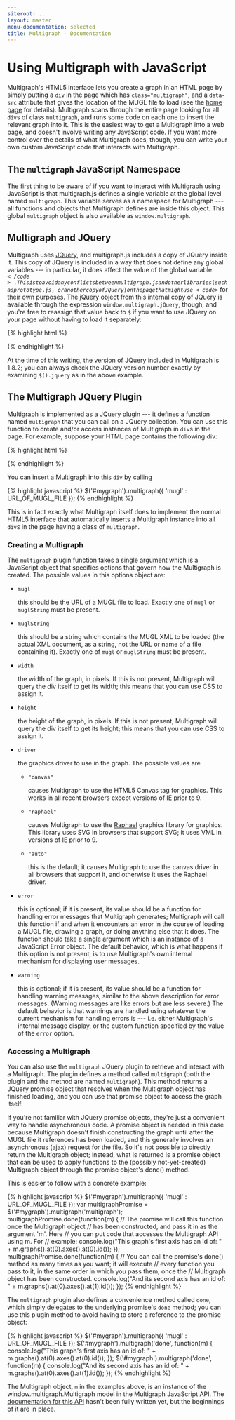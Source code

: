 ```yaml
---
siteroot: ..
layout: master
menu-documentation: selected
title: Multigraph - Documentation
---
```


Using Multigraph with JavaScript
=================================

Multigraph's HTML5 interface lets you create a graph in an HTML page
by simply putting a <code>div</code> in the page which has
<code>class="multigraph"</code>, and a <code>data-src</code> attribute
that gives the location of the MUGL file to load (see the
[home page](..) for details).  Multigraph scans through the entire
page looking for all <code>div</code>s of class
<code>multigraph</code>, and runs some code on each one to insert the
relevant graph into it.  This is the easiest way to get a Multigraph
into a web page, and doesn't involve writing any JavaScript code.  If
you want more control over the details of what Multigraph does,
though, you can write your own custom JavaScript code that interacts
with Multigraph.

The <code>multigraph</code> JavaScript Namespace
------------------------------------------------

The first thing to be aware of if you want to interact with Multigraph
using JavaScript is that multigraph.js defines a single variable
at the global level named <code>multigraph</code>.  This variable
serves as a namespace for Multigraph --- all functions and objects
that Multigraph defines are inside this object.  This global
<code>multigraph</code> object is also available as
<code>window.multigraph</code>.

Multigraph and JQuery
---------------------

Multigraph uses [JQuery](http://jquery.com),
and multigraph.js includes a copy of JQuery inside it.  This
copy of JQuery is included in a way that does not define any global
variables --- in particular, it does affect the value of the global
variable <code>$</code>.   This is to avoid any conflicts between
multigraph.js and other libraries (such as prototype.js, or another
copy of JQuery) on the page that might use <code>$</code> for their
own purposes.  The jQuery object from this internal
copy of JQuery is available through the expression
<code>window.multigraph.jQuery</code>, though, and you're free to
reassign that value back to <code>$</code> if you want to use
JQuery on your page without having to load it separately:

{% highlight html %}
<script type="text/javascript" src="http://multigraph.github.com/download/multigraph-min.js"></script>
<script type="text/javascript">
  $ = window.multigraph.jQuery;
  /* ... from this point on you can use $ to refer to jQuery as usual ... */
  console.log('This copy of Multigraph uses JQuery version ' + $().jquery);
</script>
{% endhighlight %}

At the time of this writing, the version of JQuery included in
Multigraph is 1.8.2; you can always check the JQuery version number
exactly by examining <code>$().jquery</code> as in the above example.

The Multigraph JQuery Plugin
----------------------------

Multigraph is implemented as a JQuery plugin --- it defines a function
named <code>multigraph</code> that you can call on a JQuery
collection.  You can use this function to create and/or access
instances of Multigraph in <code>div</code>s in the page.  For example,
suppose your HTML page contains the following div:

{% highlight html %}
<div id='#mygraph' style="width:500px; height:300px"/>
{% endhighlight %}

You can insert a Multigraph into this <code>div</code> by calling

{% highlight javascript %}
  $('#mygraph').multigraph({ 'mugl' : URL_OF_MUGL_FILE });
{% endhighlight %}

This is in fact exactly what Multigraph itself does to implement the
normal HTML5 interface that automatically inserts a Multigraph
instance into all <code>div</code>s in the page having a class of
<code>multigraph</code>.

### Creating a Multigraph

The <code>multigraph</code> plugin function takes a single argument
which is a JavaScript object that specifies options that govern
how the Multigraph is created.  The possible values in this options
object are:

* <code>mugl</code>

  this should be the URL of a MUGL file to load.  Exactly one
  of <code>mugl</code> or <code>muglString</code> must be present.
  
* <code>muglString</code> 

  this should be a string which contains the MUGL XML to be loaded
  (the actual XML document, as a string, not the URL or name of a
  file containing it).  Exactly one of <code>mugl</code> or
  <code>muglString</code> must be present.
  
* <code>width</code> 

  the width of the graph, in pixels.  If this is not present, Multigraph
  will query the div itself to get its width; this means that you
  can use CSS to assign it.

* <code>height</code> 

  the height of the graph, in pixels.  If this is not present, Multigraph
  will query the div itself to get its height; this means that you
  can use CSS to assign it.

* <code>driver</code> 

  the graphics driver to use in the graph.  The possible values are
  
  * <code>"canvas"</code> 

    causes Multigraph to use the HTML5 Canvas tag for graphics.  This works in all recent browsers
    except versions of IE prior to 9.
  
  * <code>"raphael"</code> 

    causes Multigraph to use the [Raphael](http://raphaeljs.com) graphics library for graphics.  This
    library uses SVG in browsers that support SVG; it uses VML in versions of IE
    prior to 9.
  
  * <code>"auto"</code> 

    this is the default; it causes Multigraph to use the canvas driver in
    all browsers that support it, and otherwise it uses the Raphael driver.

* <code>error</code> 

  this is optional; if it is present, its value should be a function
  for handling error messages that Multigraph generates; Multigraph
  will call this function if and when it encounters an error in the
  course of loading a MUGL file, drawing a graph, or doing anything
  else that it does. The function should take a single argument which
  is an instance of a JavaScript Error object.  The default behavior,
  which is what happens if this option is not present, is to use
  Multigraph's own internal mechanism for displaying user messages.
    
* <code>warning</code> 

  this is optional; if it is present, its value should be a function
  for handling warning messages, similar to the above description for
  error messages.  (Warning messages are like errors but are less
  severe.)  The default behavior is that warnings are handled using
  whatever the current mechanism for handling errors is --- i.e.
  either Multigraph's internal message display, or the custom function
  specified by the value of the <code>error</code> option.
  
### Accessing a Multigraph

You can also use the <code>multigraph</code> JQuery plugin
to retrieve and interact with a Multigraph.  The plugin
defines a method called <code>multigraph</code> (both
the plugin and the method are named <code>multigraph</code>).
This method returns a JQuery promise object that resolves
when the Multigraph object has finished loading, and you can
use that promise object to access the graph itself.

If you're not familiar with JQuery promise objects, they're just a
convenient way to handle asynchronous code.  A promise object is
needed in this case because Multigraph doesn't finish constructing the
graph until after the MUGL file it references has been loaded, and
this generally involves an asynchronous (ajax) request for the file.
So it's not possible to directly return the Multigraph object;
instead, what is returned is a promise object that can be used to
apply functions to the (possibly not-yet-created) Multigraph object
through the promise object's done() method.

This is easier to follow with a concrete example:

{% highlight javascript %}
  $('#mygraph').multigraph({ 'mugl' : URL_OF_MUGL_FILE });
  var multigraphPromise = $('#mygraph').multigraph('multigraph');
  multigraphPromise.done(function(m) {
    // The promise will call this function once the Multigraph object
    // has been constructed, and pass it in as the argument 'm'.  Here
    // you can put code that accesses the Multigraph API using m.  For
    // example:
    console.log("This graph's first axis has an id of: " + m.graphs().at(0).axes().at(0).id());
  });
  multigraphPromise.done(function(m) {
    // You can call the promise's done() method as many times as you want; it will execute
    // every function you pass to it, in the same order in which you pass them, once the
    // Multigraph object has been constructed.
    console.log("And its second axis has an id of: " + m.graphs().at(0).axes().at(1).id());
  });
{% endhighlight %}

The <code>multigraph</code> plugin also defines a convenience method
called <code>done</code>, which simply delegates to the underlying promise's 
<code>done</code> method; you can use this plugin method to avoid having to 
store a reference to the promise object:

{% highlight javascript %}
  $('#mygraph').multigraph({ 'mugl' : URL_OF_MUGL_FILE });
  $('#mygraph').multigraph('done', function(m) {
    console.log("This graph's first axis has an id of: " + m.graphs().at(0).axes().at(0).id());
  });
  $('#mygraph').multigraph('done', function(m) {
    console.log("And its second axis has an id of: " + m.graphs().at(0).axes().at(1).id());
  });
{% endhighlight %}

The Multigraph object, <code>m</code> in the examples above, is an instance of the
window.multigraph.Multigraph model in the Multigraph JavaScript API.  The
[documentation for this API](api) hasn't been fully written yet, but the beginnings of
it are in place.


